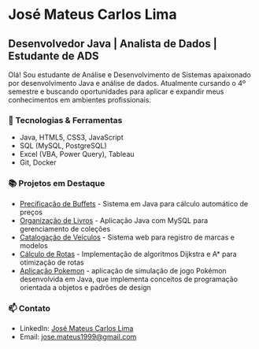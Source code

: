 # José Mateus Carlos Lima

## Desenvolvedor Java | Analista de Dados | Estudante de ADS

Olá! Sou estudante de Análise e Desenvolvimento de Sistemas apaixonado por desenvolvimento Java e análise de dados.
Atualmente cursando o 4º semestre e buscando oportunidades para aplicar e expandir meus conhecimentos em ambientes profissionais.

### 🔧 Tecnologias & Ferramentas
- Java, HTML5, CSS3, JavaScript
- SQL (MySQL, PostgreSQL)
- Excel (VBA, Power Query), Tableau
- Git, Docker

### 📚 Projetos em Destaque
- [Precificação de Buffets](https://github.com/Crimsonspf/Buffest) - Sistema em Java para cálculo automático de preços
- [Organização de Livros](https://github.com/Crimsonspf/Estande-Virtual) - Aplicação Java com MySQL para gerenciamento de coleções
- [Catalogação de Veículos](https://github.com/Crimsonspf/Projeto-Catalogo-Veicular) - Sistema web para registro de marcas e modelos
- [Cálculo de Rotas](https://github.com/Crimsonspf/Tour-d-Europe) - Implementação de algoritmos Dijkstra e A* para otimização de rotas
- [Aplicação Pokemon](https://github.com/Crimsonspf/Jogo-Pokemon) - aplicação de simulação de jogo Pokémon desenvolvida em Java, que implementa conceitos de programação orientada a objetos e padrões de design

### 📫 Contato
- LinkedIn: [José Mateus Carlos Lima](www.linkedin.com/in/josé-mateus-lima-05b519300)
- Email: jose.mateus1999@gmail.com
